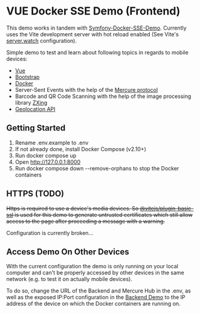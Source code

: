 # VUE Docker SSE Demo (Frontend)
This demo works in tandem with [Symfony-Docker-SSE-Demo](https://github.com/J-C-V/symfony-docker-sse-demo). Currently uses the Vite development server with hot reload enabled (See Vite's [server.watch](https://vitejs.dev/config/server-options.html#server-watch) configuration).

Simple demo to test and learn about following topics in regards to mobile devices:
* [Vue](https://vuejs.org/)
* [Bootstrap](https://getbootstrap.com/)
* [Docker](https://www.docker.com/)
* Server-Sent Events with the help of the [Mercure protocol](https://mercure.rocks/)
* Barcode and QR Code Scanning with the help of the image processing library [ZXing](https://github.com/zxing-js/library)
* [Geolocation API](https://developer.mozilla.org/en-US/docs/Web/API/Geolocation_API)

## Getting Started
1. Rename .env.example to .env
2. If not already done, install Docker Compose (v2.10+)
3. Run docker compose up
4. Open http://127.0.0.1:8000
5. Run docker compose down --remove-orphans to stop the Docker containers

## HTTPS (TODO)
~~Https is required to use a device's media devices. So [@vitejs/plugin-basic-ssl](@vitejs/plugin-basic-ssl) is used for this demo to generate untrusted certificates which still allow access to the page after proceeding a message with a warning.~~

Configuration is currently broken...

## Access Demo On Other Devices
With the current configuration the demo is only running on your local computer and can't be properly accessed by other devices in the same network (e.g. to test it on actually mobile devices).

To do so, change the URL of the Backend and Mercure Hub in the .env, as well as the exposed IP:Port configuration in the [Backend Demo](https://github.com/J-C-V/symfony-docker-sse-demo) to the IP address of the device on which the Docker containers are running on.